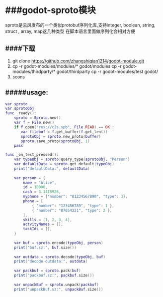 ###godot-sproto模块
=================

sproto是云风发布的一个类似protobuf序列化库,支持integer, boolean, string, struct , array, map这几种类型
在脚本语言里面做序列化会相对方便

####下载
-----------------
1. git clone https://github.com/zhangshiqian1214/godot-module.git
2. cp -r godot-modules/modules/* godot/modules
   cp -r godot-modules/thirdparty/* godot/thirdparty
   cp -r godot-modules/test godot/
3. scons 

#####usage:
------------------
```lua
var sproto
var sprotoObj
func _ready():
    sproto = Sproto.new()
	var f = File.new()
	if f.open("res://c2s.spb", File.READ) == OK :
	   var filebuf = f.get_buffer(f.get_len())
	   sprotoObj = sproto.new_proto(buffer)
	   sproto.save_proto(sprotoObj, 1)
	pass

func _on_test_pressed():
	var typeObj = sproto.query_type(sprotoObj, "Person")
	var defaultData = sproto.get_default(typeObj)
	print("defaultData:", defaultData)
	
	var person = {
		name = "Alice", 
		id = 10000, 
		cash = 3.1415926,
		myphone = {"number": "01234567890", "type": 3},
		phone = [
			{ "number": "123456789", "type": 1 },
			{ "number": "87654321", "type": 2 },
		],
		skills = [1, 2, 3, 4],
		actvityNames = [],
		taskIds = [],
	}
	
	var buf = sproto.encode(typeObj, person)
	print("buf.sz:", buf.size())
	
	var outdata = sproto.decode(typeObj, buf)
	print("decode outdata:", outdata)
	
	var packbuf = sproto.pack(buf)
	print("packbuf.sz:", packbuf.size())
	
	var unpackBuf = sproto.unpack(packbuf)
	print("unpackBuf.sz:", unpackBuf.size())
